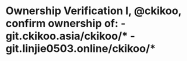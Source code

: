 # Ownership Verification I, @ckikoo, confirm ownership of: - git.ckikoo.asia/ckikoo/* - git.linjie0503.online/ckikoo/*

